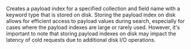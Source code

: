 Creates a payload index for a specified collection and field name with a keyword type that is stored on disk. Storing the payload index on disk allows for efficient access to payload values during search, especially for cases where the payload indexes are large or rarely used. However, it's important to note that storing payload indexes on disk may impact the latency of cold requests due to additional disk I/O operations.